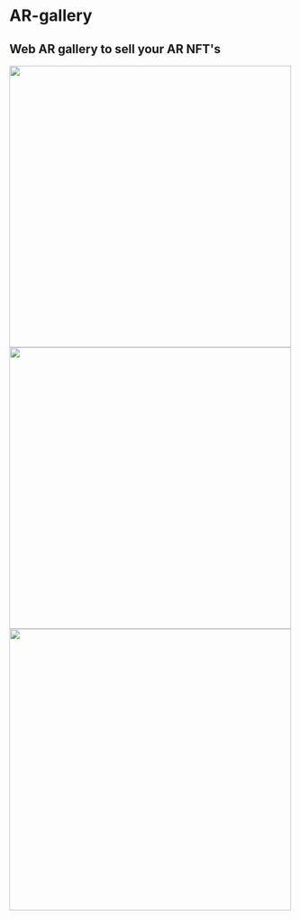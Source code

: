 # AR-gallery
## Web AR gallery to sell your AR NFT's

<img src="painting_a.jpg" height="500px">
<img src="painting_b.jpg" height="500px">
<img src="painting_c.jpg" height="500px">
